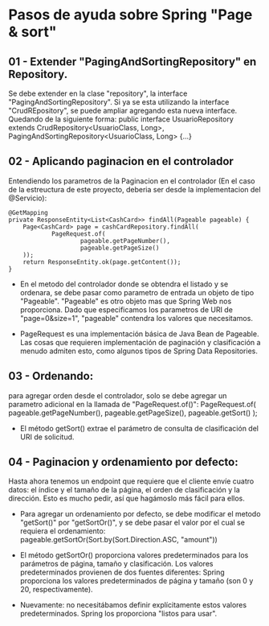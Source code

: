 # Pasos de ayuda sobre Spring "Page & sort"

## 01 - Extender "PagingAndSortingRepository" en Repository.
Se debe extender en la clase "repository", la interface "PagingAndSortingRepository". Si ya se esta utilizando la interface "CrudREpository", se puede ampliar agregando esta nueva interface. Quedando de la siguiente forma:
    public interface UsuarioRepository extends CrudRepository<UsuarioClass, Long>, PagingAndSortingRepository<UsuarioClass, Long> {...}

## 02 - Aplicando paginacion en el controlador
Entendiendo los parametros de la Paginacion en el controlador (En el caso de la estreuctura de este proyecto, deberia ser desde la implementacion del @Servicio):

    @GetMapping
    private ResponseEntity<List<CashCard>> findAll(Pageable pageable) {
        Page<CashCard> page = cashCardRepository.findAll(
                PageRequest.of(
                        pageable.getPageNumber(),
                        pageable.getPageSize()
        ));
        return ResponseEntity.ok(page.getContent());
    }

* En el metodo del controlador donde se obtendra el listado y se ordenara, se debe pasar como parametro de entrada un objeto de tipo "Pageable". "Pageable" es otro objeto mas que Spring Web nos proporciona. Dado que especificamos los parametros de URI de "page=0&size=1", "pageable" contendra los valores que necesitamos.

* PageRequest es una implementación básica de Java Bean de Pageable. Las cosas que requieren implementación de paginación y clasificación a menudo admiten esto, como algunos tipos de Spring Data Repositories.

## 03 - Ordenando:
para agregar orden desde el controlador, solo se debe agregar un parametro adicional en la llamada de "PageRequest.of()":
    PageRequest.of(
        pageable.getPageNumber(),
        pageable.getPageSize(),
        pageable.getSort()
    );

* El método getSort() extrae el parámetro de consulta de clasificación del URI de solicitud.

## 04 - Paginacion y ordenamiento por defecto:
Hasta ahora tenemos un endpoint que requiere que el cliente envíe cuatro datos: el índice y el tamaño de la página, el orden de clasificación y la dirección. Esto es mucho pedir, así que hagámoslo más fácil para ellos.

* Para agregar un ordenamiento por defecto, se debe modificar el metodo "getSort()" por "getSortOr()", y se debe pasar el valor por el cual se requiera el ordenamiento:
    pageable.getSortOr(Sort.by(Sort.Direction.ASC, "amount"))

* El método getSortOr() proporciona valores predeterminados para los parámetros de página, tamaño y clasificación. Los valores predeterminados provienen de dos fuentes diferentes: Spring proporciona los valores predeterminados de página y tamaño (son 0 y 20, respectivamente). 
* Nuevamente: no necesitábamos definir explícitamente estos valores predeterminados. Spring los proporciona "listos para usar".

